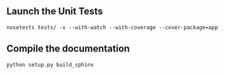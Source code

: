 

## Launch the Unit Tests

```
nosetests tests/ -v --with-watch --with-coverage --cover-package=app
```

## Compile the documentation

```
python setup.py build_sphinx
```
